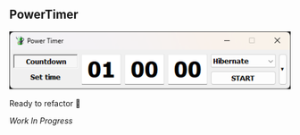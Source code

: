 
## PowerTimer

![Screenshot](img/screenshot.png)

Ready to refactor :slightly_smiling_face:

*Work In Progress*
